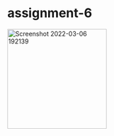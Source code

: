 # assignment-6
<img width="224" alt="Screenshot 2022-03-06 192139" src="https://user-images.githubusercontent.com/99406182/156930815-24a2a87a-0d2f-4f20-9c20-65dcdfcde133.png">
